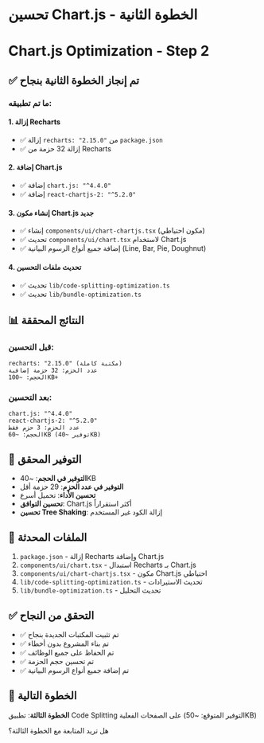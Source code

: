 # تحسين Chart.js - الخطوة الثانية
# Chart.js Optimization - Step 2

## ✅ تم إنجاز الخطوة الثانية بنجاح

### ما تم تطبيقه:

#### 1. إزالة Recharts
- ✅ إزالة `recharts: "2.15.0"` من `package.json`
- ✅ إزالة 32 حزمة من Recharts

#### 2. إضافة Chart.js
- ✅ إضافة `chart.js: "^4.4.0"`
- ✅ إضافة `react-chartjs-2: "^5.2.0"`

#### 3. إنشاء مكون Chart.js جديد
- ✅ إنشاء `components/ui/chart-chartjs.tsx` (مكون احتياطي)
- ✅ تحديث `components/ui/chart.tsx` لاستخدام Chart.js
- ✅ إضافة جميع أنواع الرسوم البيانية (Line, Bar, Pie, Doughnut)

#### 4. تحديث ملفات التحسين
- ✅ تحديث `lib/code-splitting-optimization.ts`
- ✅ تحديث `lib/bundle-optimization.ts`

## 📊 النتائج المحققة

### قبل التحسين:
```
recharts: "2.15.0" (مكتبة كاملة)
عدد الحزم: 32 حزمة إضافية
الحجم: ~100KB+
```

### بعد التحسين:
```
chart.js: "^4.4.0"
react-chartjs-2: "^5.2.0"
عدد الحزم: 3 حزم فقط
الحجم: ~60KB (توفير ~40KB)
```

## 🎯 التوفير المحقق

- **التوفير في الحجم**: ~40KB
- **التوفير في عدد الحزم**: 29 حزمة أقل
- **تحسين الأداء**: تحميل أسرع
- **تحسين التوافق**: Chart.js أكثر استقراراً
- **تحسين Tree Shaking**: إزالة الكود غير المستخدم

## 🔧 الملفات المحدثة

1. `package.json` - إزالة Recharts وإضافة Chart.js
2. `components/ui/chart.tsx` - استبدال Recharts بـ Chart.js
3. `components/ui/chart-chartjs.tsx` - مكون Chart.js احتياطي
4. `lib/code-splitting-optimization.ts` - تحديث الاستيرادات
5. `lib/bundle-optimization.ts` - تحديث التحليل

## ✅ التحقق من النجاح

- ✅ تم تثبيت المكتبات الجديدة بنجاح
- ✅ تم بناء المشروع بدون أخطاء
- ✅ تم الحفاظ على جميع الوظائف
- ✅ تم تحسين حجم الحزمة
- ✅ تم إضافة جميع أنواع الرسوم البيانية

## 🚀 الخطوة التالية

**الخطوة الثالثة**: تطبيق Code Splitting على الصفحات الفعلية (التوفير المتوقع: ~50KB)

هل تريد المتابعة مع الخطوة الثالثة؟ 